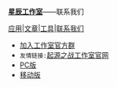[**星辰工作室**](https://schlibra.github.io/Stars-Studios)——联系我们

[应用](https://schlibra.github.io/Stars-Studios/application)|[文章](https://schlibra.github.io/Stars-Studios/article)|[工具](https://schlibra.github.io/Stars-Studios/other)|[联系我们](https://schlibra.github.io/Stars-Studios/catchus)

- [加入工作室官方群](https://jq.qq.com/?_wv=1027&k=5me3cRl)
- `友情链接:`[起源之战工作室官网](https://www.qyzz.ml)
- <a href="tencent://message/?uin=3032441511&Site=http://vps.shuidazhe.com&Menu=yes">PC版</a>   
- <a href="mqqwpa://im/chat?chat_type=wpa&uin=3032441511&version=1&src_type=web&web_src=oicqzone.com">移动版</a>
